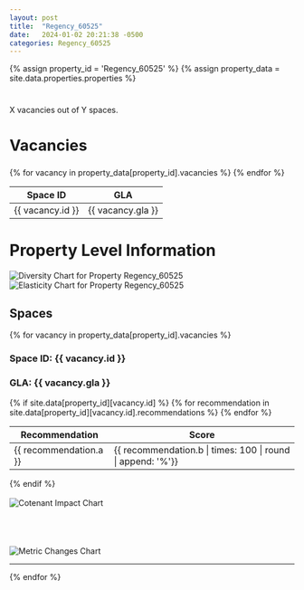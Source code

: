 ```yaml
---
layout: post
title:  "Regency_60525"
date:   2024-01-02 20:21:38 -0500
categories: Regency_60525
---
```


{% assign property_id = 'Regency_60525' %}
{% assign property_data = site.data.properties.properties %}

<h1>
  <span id="head"></span>
</h1>


X vacancies out of Y spaces.

<div class="centered-text">
  <div class="typing-effect" style="font-size: 18px;">
  <h2> Vacancies </h2>     
  </div>
</div> 

<div class="slide-in-left">
<table class="vacancies-table">
  <thead>
    <tr>
      <th>Space ID</th>
      <th>GLA</th>
    </tr>
  </thead>
  <tbody>
    {% for vacancy in property_data[property_id].vacancies %}
    <tr>
      <td>{{ vacancy.id }}</td>
      <td>{{ vacancy.gla }}</td>
    </tr>
    {% endfor %}
  </tbody>
</table>
</div>


<h1> Property Level Information</h1> 

 <div class="slide-in-left">
  <img src="{{ 'assets/images/Regency_60525_diversity.svg' | relative_url }}" alt="Diversity Chart for Property Regency_60525" class="img-responsive">
</div>

<!-- Slide-in SVG image -->
<div class="slide-in-left">
  <img src="{{ 'assets/images/Regency_60525_elasticity.svg' | relative_url }}" alt="Elasticity Chart for Property Regency_60525" class="img-responsive">
</div>

<!-- Space Details and Images -->
<div class="centered-text">
  <h2>Spaces</h2>
</div>
{% for vacancy in property_data[property_id].vacancies %}
  <div class="centered-text">
    <h3>Space ID: {{ vacancy.id }}</h3>
    <h3>GLA: {{ vacancy.gla }}</h3>
    <!-- Recommendations Table for each space -->
  {% if site.data[property_id][vacancy.id] %}
    <table class="recommendations-table">
      <thead>
        <tr>
          <th>Recommendation</th>
          <th>Score</th>
          <!-- Add more column headers as needed -->
        </tr>
      </thead>
      <tbody>
        {% for recommendation in site.data[property_id][vacancy.id].recommendations %}
          <tr>
            <td title="Details about recommendation">{{ recommendation.a }}</td>
            <td title="Score as a percentage">{{ recommendation.b | times: 100 | round | append: '%'}}</td>
            <!-- Add more cells as needed -->
          </tr>
        {% endfor %}
      </tbody>
    </table>
  {% endif %}
  
  <br>
  <br>

  </div>
   <div class="slide-in-left">
    <img src="{{ 'assets/images/' | append: property_id | append: '/' | append: vacancy.id | append: '/cotenant_impact.svg' | relative_url }}" alt="Cotenant Impact Chart" class="img-responsive">
  </div>
  
  <br>
  <br>
  <br>
  <br>
  
  <div class="slide-in-left">
    <img src="{{ 'assets/images/' | append: property_id | append: '/' | append: vacancy.id | append: '/metric_changes.svg' | relative_url }}" alt="Metric Changes Chart" class="img-responsive">
  </div>
  <hr>
{% endfor %}



<script>
  document.addEventListener('DOMContentLoaded', function() {
    // Select all .slide-in-left elements
    const slideInElements = document.querySelectorAll('.slide-in-left');

    // Function to handle the slide-in effect
    function slideIn() {
        slideInElements.forEach(element => {
            // Add the 'start-slide-in' class to start the animation
            element.classList.add('start-slide-in');
        });
    }

    // Function to check if an image is loaded
    function isImageLoaded(imgElement) {
        return imgElement.complete && imgElement.naturalHeight !== 0;
    }

    // Check if all images are loaded and apply the slide-in effect
    slideInElements.forEach(element => {
        const img = element.querySelector('img');
        if (img) {
            if (isImageLoaded(img)) {
                // Image is loaded, apply the slide-in effect
                slideIn();
            } else {
                // If image is not loaded, add an event listener
                img.addEventListener('load', slideIn);
                img.addEventListener('error', function() {
                    console.error('Image failed to load:', img.src);
                });
            }
        }
    });
});


</script>

<script>
  var head = new Typed('#head', {
    strings: [
      'Property Profile for <strong class="strong">{{ property_id }}</strong>'
    ],
    typeSpeed: 30,
    startDelay: 200,
    smartBackspace: false,
    loop: false,
    backDelay: 1000, // Delay period after the text is typed out
    showCursor: true,
    cursorChar: '|'
  });
</script>

